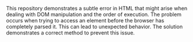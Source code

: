 This repository demonstrates a subtle error in HTML that might arise when dealing with DOM manipulation and the order of execution.  The problem occurs when trying to access an element before the browser has completely parsed it. This can lead to unexpected behavior. The solution demonstrates a correct method to prevent this issue.